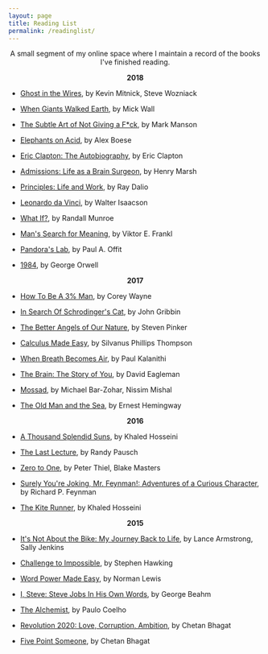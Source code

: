 ```yaml
---
layout: page
title: Reading List
permalink: /readinglist/
---
```


<p align="center">
  A small segment of my online space where I maintain a record of the books I've finished reading.
</p>

<p align="center">
	<strong>2018</strong>
</p>

* <a href="https://www.amazon.com/Ghost-Wires-Adventures-Worlds-Wanted/dp/0316037729/ref=sr_1_1?s=books&ie=UTF8&qid=1528703964&sr=1-1&keywords=ghost+in+the+wires&dpID=51kt5CfVEkL&preST=_SY291_BO1,204,203,200_QL40_&dpSrc=srch">Ghost in the Wires</a>, by Kevin Mitnick, Steve Wozniack

* <a href="https://www.amazon.com/When-Giants-Walked-Earth-Biography/dp/0312590393/ref=sr_1_1?ie=UTF8&qid=1528703552&sr=8-1&keywords=when+giants+walked+the+earth+a+biography+of+led+zeppelin">When Giants Walked Earth</a>, by Mick Wall

* <a href="https://www.amazon.com/Subtle-Art-Not-Giving-Counterintuitive/dp/0062457713/ref=sr_1_1?s=books&ie=UTF8&qid=1525172248&sr=1-1&keywords=the+subtle+art+of+not+giving+a+f---+mark+manson&dpID=51VNlzbfpXL&preST=_SY291_BO1,204,203,200_QL40_&dpSrc=srch">The Subtle Art of Not Giving a F*ck</a>, by Mark Manson

* <a href="https://www.amazon.com/Elephants-Acid-Bizarre-Experiments-Original/dp/0156031353/ref=sr_1_1?ie=UTF8&qid=1525172145&sr=8-1&keywords=elephants+on+acid&dpID=51iZLsCwpDL&preST=_SY344_BO1,204,203,200_QL70_&dpSrc=srch">Elephants on Acid</a>, by Alex Boese

* <a href="https://www.amazon.com/Clapton-Autobiography-Eric/dp/038551851X/ref=tmm_hrd_swatch_0?_encoding=UTF8&qid=1519649164&sr=1-1">Eric Clapton: The Autobiography</a>, by Eric Clapton

* <a href="https://www.amazon.com/Admissions-Life-as-Brain-Surgeon/dp/1250127262/ref=sr_1_1?ie=UTF8&qid=1516972960&sr=8-1&keywords=admissions">Admissions: Life as a Brain Surgeon</a>, by Henry Marsh

* <a href="https://www.amazon.com/Principles-Life-Work-Ray-Dalio/dp/1501124021">Principles: Life and Work</a>, by Ray Dalio

* <a href="https://www.amazon.com/Leonardo-Vinci-Walter-Isaacson/dp/1501139150/ref=sr_1_1?ie=UTF8&qid=1513524775&sr=8-1&keywords=leonardo+da+vinci+walter+isaacson">Leonardo da Vinci</a>, by Walter Isaacson

* <a href="https://www.amazon.com/What-If-Scientific-Hypothetical-Questions/dp/0544272994/ref=sr_1_1?ie=UTF8&qid=1512822995&sr=8-1&keywords=what+if">What If?</a>, by Randall Munroe

* <a href="https://www.amazon.com/Mans-Search-Meaning-Viktor-Frankl/dp/080701429X/ref=sr_1_1?ie=UTF8&qid=1512475959&sr=8-1&keywords=mans+search+for+meaning">Man's Search for Meaning</a>, by Viktor E. Frankl

* <a href="https://www.amazon.com/Pandoras-Lab-Seven-Stories-Science/dp/1426217986/ref=sr_1_1?s=books&ie=UTF8&qid=1512240637&sr=1-1&keywords=pandoras+lab">Pandora's Lab</a>, by Paul A. Offit

* <a href="https://www.amazon.com/1984-Signet-Classics-George-Orwell/dp/0451524934/ref=sr_1_1?ie=UTF8&qid=1512240567&sr=8-1&keywords=1984">1984</a>, by George Orwell



<p align="center">
	<strong>2017</strong>
</p>

* <a href="https://www.amazon.com/Winning-Heart-Woman-Your-Dreams/dp/0692552669/ref=sr_1_1?ie=UTF8&qid=1508829982&sr=8-1&keywords=how+to+be+a+3+percent+man">How To Be A 3% Man</a>, by Corey Wayne

* <a href="https://www.amazon.com/Search-Schrodingers-Cat-Updated-Gribbin/dp/B00C6OM9V6/ref=sr_1_2?ie=UTF8&qid=1505757323&sr=8-2&keywords=In+Search+Of+Schrodinger%27s+Cat">In Search Of Schrodinger's Cat</a>, by John Gribbin

* <a href="https://www.amazon.com/Better-Angels-Our-Nature-Violence/dp/0143122010/ref=sr_1_1?ie=UTF8&qid=1499622864&sr=8-1&keywords=The+Better+Angels+of+Our+Nature">The Better Angels of Our Nature</a>, by Steven Pinker

* <a href="https://www.amazon.com/Calculus-Made-Easy-introduction-differential/dp/1484024850/ref=sr_1_1?ie=UTF8&qid=1499619131&sr=8-1&keywords=Calculus+Made+Easy">Calculus Made Easy</a>, by Silvanus Phillips Thompson

* <a href="https://www.amazon.com/When-Breath-Becomes-Paul-Kalanithi/dp/081298840X/ref=sr_1_1?ie=UTF8&qid=1499619038&sr=8-1&keywords=When+Breath+Becomes+Air">When Breath Becomes Air</a>, by Paul Kalanithi

* <a href="https://www.amazon.com/Brain-Story-You-David-Eagleman/dp/0525433449/ref=sr_1_1?ie=UTF8&qid=1499618721&sr=8-1&keywords=The+Brain%3A+The+Story+of+You">The Brain: The Story of You</a>, by David Eagleman

* <a href="https://www.amazon.com/Mossad-Greatest-Missions-Israeli-Service/dp/0062123416/ref=sr_1_1?ie=UTF8&qid=1499618790&sr=8-1&keywords=Mossad%3A+The+Greatest+Missions+of+the+Israeli+Secret+Service">Mossad</a>, by Michael Bar-Zohar, Nissim Mishal

* <a href="https://www.amazon.com/Old-Man-Sea-Ernest-Hemingway/dp/0684801221/ref=sr_1_1?ie=UTF8&qid=1499619002&sr=8-1&keywords=The+Old+Man+and+the+Sea">The Old Man and the Sea</a>, by Ernest Hemingway



<p align="center">
	<strong>2016</strong>
</p>

* <a href="https://www.amazon.com/Thousand-Splendid-Suns-Khaled-Hosseini/dp/159448385X/ref=sr_1_1?ie=UTF8&qid=1499619223&sr=8-1&keywords=A+Thousand+Splendid+Suns">A Thousand Splendid Suns</a>, by Khaled Hosseini

* <a href="https://www.amazon.com/Last-Lecture-Randy-Pausch/dp/1401323251/ref=sr_1_1?ie=UTF8&qid=1499618839&sr=8-1&keywords=The+Last+Lecture">The Last Lecture</a>, by Randy Pausch

* <a href="https://www.amazon.com/Zero-One-Notes-Startups-Future/dp/0804139296/ref=sr_1_1?ie=UTF8&qid=1499618662&sr=8-1&keywords=Zero+to+One%3A+Notes+on+Startups%2C+or+How+to+Build+the+Future">Zero to One</a>, by  Peter Thiel, Blake Masters

* <a href="https://www.amazon.com/Surely-Feynman-Adventures-Curious-Character/dp/0393316041/ref=sr_1_1?ie=UTF8&qid=1499617976&sr=8-1&keywords=Surely+You%27re+Joking%2C+Mr.+Feynman%21%3A+Adventures+of+a+Curious+Character">Surely You're Joking, Mr. Feynman!: Adventures of a Curious Character</a>, by Richard P. Feynman

* <a href="https://www.amazon.com/Kite-Runner-Khaled-Hosseini/dp/159463193X/ref=sr_1_1?ie=UTF8&qid=1499617548&sr=8-1&keywords=the+kite+runner">The Kite Runner</a>, by Khaled Hosseini

<p align="center">
	<strong>2015</strong>
</p>

* <a href="https://www.amazon.com/Its-Not-About-Bike-Journey/dp/0425179613/ref=sr_1_1?ie=UTF8&qid=1499618551&sr=8-1&keywords=It%27s+Not+About+the+Bike%3A+My+Journey+Back+to+Life">It's Not About the Bike: My Journey Back to Life</a>, by Lance Armstrong, Sally Jenkins

* <a href="https://www.flipkart.com/challenge-to-impossible/p/itmdd2pyzav8numu">Challenge to Impossible</a>, by Stephen Hawking

* <a href="https://www.amazon.com/Word-Power-Made-Easy-Vocabulary/dp/110187385X/ref=sr_1_1?ie=UTF8&qid=1499618358&sr=8-1&keywords=Word+Power+Made+Easy">Word Power Made Easy</a>, by Norman Lewis

* <a href="https://www.amazon.com/Steve-Jobs-His-Words-Their/dp/1932841660/ref=sr_1_1?ie=UTF8&qid=1499617913&sr=8-1&keywords=I%2C+Steve%3A+Steve+Jobs+In+His+Own+Words">I, Steve: Steve Jobs In His Own Words</a>, by George Beahm

* <a href="https://www.amazon.com/Alchemist-Paulo-Coelho/dp/0062315005/ref=sr_1_1?ie=UTF8&qid=1499617645&sr=8-1&keywords=the+alchemist">The Alchemist</a>, by Paulo Coelho

* <a href="https://www.amazon.com/Revolution-2020-Love-Corruption-Ambition/dp/8129135531/ref=sr_1_1?ie=UTF8&qid=1499618305&sr=8-1&keywords=Revolution+2020%3A+Love%2C+Corruption%2C+Ambition">Revolution 2020: Love, Corruption, Ambition</a>, by Chetan Bhagat

* <a href="https://www.amazon.com/Five-Point-Someone-What-Not/dp/8129135493/ref=sr_1_1?ie=UTF8&qid=1499618252&sr=8-1&keywords=Five+Point+Someone">Five Point Someone</a>, by Chetan Bhagat
